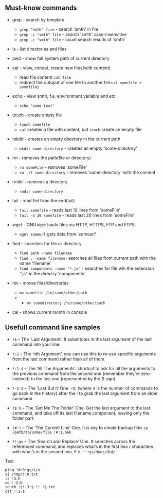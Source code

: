 ## Must-know commands

- grep - search by template

  - `grep "smth" file` - search 'smth' in file
  - `grep -i "smth" file` - search 'smth' case-insensitive
  - `grep -c "smth" file` - count search results of 'smth'

- ls - list directories and files

- pwd - show full system path of current directory

- cat - view, concat, create new files(with content)

  - read file content `cat file`
  - redirect the outpput of one file to another file `cat somefile > somefile2`

- echo - view smth, f.e. environment variable and etc

  - `echo "some text"`

- touch - create empty file

  - `touch somefile`
  - `cat` creates a file with content, but `touch` create an empty file

- mkdir - creates an empty directory in the current path

  - `mkdir some-directory` - creates an empty 'some-directory'

- rm - removes the path(file or directory)
  - `rm someFile` - removes 'someFile'
  - `rm -rf some-directory` - removes 'some-directory' with the content
- rmdir - removes a directory

  - `rmdir some-directory`

- tail - read fiel from the end(tail)

  - `tail somefile` - reads last 10 lines from 'someFile'
  - `tail -n 20 somefile` - reads last 20 lines from 'someFile'

- wget - GNU `Wget` loads files via HTTP, HTTPS, FTP and FTPS.

  - `wget someurl` gets data from 'someurl'

- find - searches for file or directory

  - `find path -name filename`
  - `find . -name filename`- searches all files from current path with the name 'filename'
  - `find components -name "*.js"` - searches for file wih the extension ".js" in the directry 'components'

- mv - moves files/directories

  - `mv somefile /to/some/other/path`
  - - `mv somedirectory /to/some/other/path`

- cal - shows current month in console

## Usefull command line samples

- `!$` – The ‘Last Argument’. It substitutes in the last argument of the last command into your line.

- `!:2` – The ‘nth Argument’. you can use this to re-use specific arguments from the last command rather than all of them.

- `!:1-$` – The ‘All The Arguments’. shortcut to ask for all the arguments to the previous command from the second one (remember they’re zero-indexed) to the last one (represented by the \$ sign).

- `!-2:$` – The ‘Last But n‘ One. -n: (where n is the number of commands to go back in the history) after the ! to grab the last argument from an older command

- `!$:h` – The ‘Get Me The Folder’ One. Get the last argument to the last command, and take off its last filename component, leaving only the folder part.

- `!#:1` – The ‘The Current Line’ One. It is esy to create backup files `cp /path/to/some/file !#:1.bak`

- `!!:gs` – The ‘Search and Replace’ One. It searches across the referenced command, and replaces what’s in the first two / characters with what’s in the second two. F.e. `!!:gs/does/did/`

Test

```
ping !#:0:gs/i/o
vi /tmp/!:0.txt
ls !$:h
cd !-2:h
touch !$!-3:$ !! !$.txt
cat !:1-$
```
